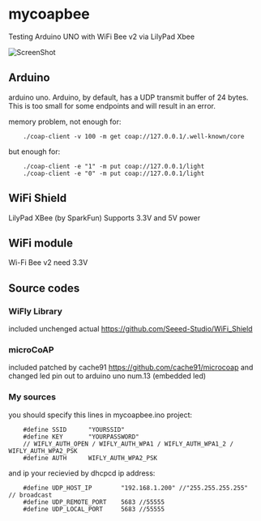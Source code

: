 # mycoapbee
Testing Arduino UNO with WiFi Bee v2 via LilyPad Xbee

![ScreenShot](https://dl.dropboxusercontent.com/u/39622126/live.jpeg)

## Arduino
arduino uno.
Arduino, by default, has a UDP transmit buffer of 24 bytes. This is too small for some endpoints and will result in an error.

memory problem, not enough for:
```
    ./coap-client -v 100 -m get coap://127.0.0.1/.well-known/core
```
but enough for:

```
    ./coap-client -e "1" -m put coap://127.0.0.1/light
    ./coap-client -e "0" -m put coap://127.0.0.1/light
```    

## WiFi Shield
LilyPad XBee (by SparkFun)
Supports 3.3V and 5V power

## WiFi module
Wi-Fi Bee v2
need 3.3V

## Source codes
### WiFly Library
included unchenged actual https://github.com/Seeed-Studio/WiFi_Shield
### microCoAP
included patched by cache91 https://github.com/cache91/microcoap and changed led pin out to arduino uno num.13 (embedded led)
### My sources
you should specify this lines in mycoapbee.ino project:

```
    #define SSID      "YOURSSID"
    #define KEY       "YOURPASSWORD"
    // WIFLY_AUTH_OPEN / WIFLY_AUTH_WPA1 / WIFLY_AUTH_WPA1_2 / WIFLY_AUTH_WPA2_PSK
    #define AUTH      WIFLY_AUTH_WPA2_PSK
```    
    
and ip your recievied by dhcpcd ip address:

```
    #define UDP_HOST_IP        "192.168.1.200" //"255.255.255.255"      // broadcast
    #define UDP_REMOTE_PORT    5683 //55555
    #define UDP_LOCAL_PORT     5683 //55555
```
